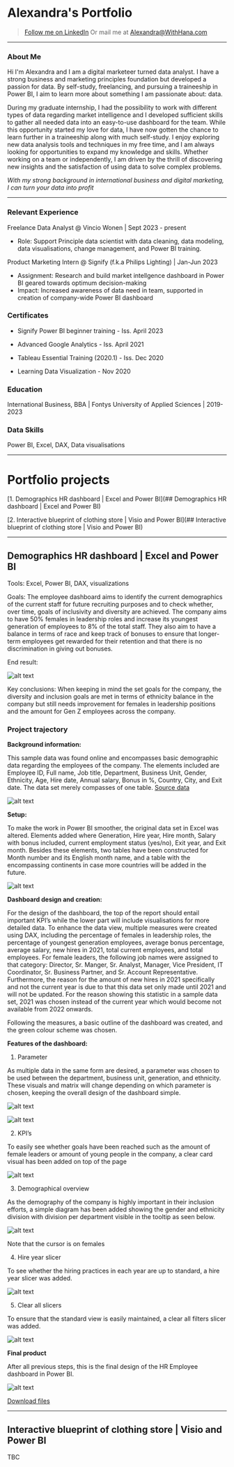 # Alexandra's Portfolio
> [Follow me on LinkedIn](https://www.linkedin.com/in/alexandra-d-641921196/)
> Or mail me at Alexandra@WithHana.com
---

### About Me
Hi I'm Alexandra and I am a digital marketeer turned data analyst. I have a strong business and marketing principles foundation but developed a passion for data. By self-study, freelancing, and pursuing a traineeship in Power BI, I aim to learn more about something I am passionate about: data. 

During my graduate internship, I had the possibility to work with different types of data regarding market intelligence and I developed sufficient skills to gather all needed data into an easy-to-use dashboard for the team. While this opportunity started my love for data, I have now gotten the chance to learn further in a traineeship along with much self-study. I enjoy exploring new data analysis tools and techniques in my free time, and I am always looking for opportunities to expand my knowledge and skills. Whether working on a team or independently, I am driven by the thrill of discovering new insights and the satisfaction of using data to solve complex problems.

_With my strong background in international business and digital marketing, I can turn your data into profit_

---

### Relevant Experience
Freelance Data Analyst @ Vincio Wonen | Sept 2023 - present
- Role: Support Principle data scientist with data cleaning, data modeling, data visualisations, change management, and Power BI training.

Product Marketing Intern @ Signify (f.k.a Philips Lighting) | Jan-Jun 2023
- Assignment: Research and build market intellgence dashboard in Power BI geared towards optimum decision-making
- Impact: Increased awareness of data need in team, supported in creation of company-wide Power BI dashboard

### Certificates
- Signify Power BI beginner training - Iss. April 2023

- Advanced Google Analytics - Iss. April 2021

- Tableau Essential Training (2020.1) - Iss. Dec 2020

- Learning Data Visualization - Nov 2020

### Education
International Business, BBA | Fontys University of Applied Sciences | 2019-2023

### Data Skills
Power BI, Excel, DAX, Data visualisations

---

# Portfolio projects
[1. Demographics HR dashboard | Excel and Power BI](## Demographics HR dashboard | Excel and Power BI)

[2. Interactive blueprint of clothing store | Visio and Power BI](## Interactive blueprint of clothing store | Visio and Power BI)

---

## Demographics HR dashboard | Excel and Power BI
Tools: Excel, Power BI, DAX, visualizations


Goals: The employee dashboard aims to identify the current demographics of the current staff for future recruiting purposes and to check whether, over time, goals of inclusivity and diversity are achieved. The company aims to have 50% females in leadership roles and increase its youngest generation of employees to 8% of the total staff. They also aim to have a balance in terms of race and keep track of bonuses to ensure that longer-term employees get rewarded for their retention and that there is no discrimination in giving out bonuses.


End result: 

![alt text](Assets/Proj1_1.png)


Key conclusions: When keeping in mind the set goals for the company, the diversity and inclusion goals are met in terms of ethnicity balance in the company but still needs improvement for females in leadership positions and the amount for Gen Z employees across the company.


### Project trajectory

**Background information:**

This sample data was found online and encompasses basic demographic data regarding the employees of the company. The elements included are Employee ID, Full name, Job title, Department, Business Unit, Gender, Ethnicity, Age, Hire date, Annual salary, Bonus in %, Country, City, and Exit date. The data set merely compasses of one table.
[Source data](https://www.thespreadsheetguru.com/sample-data/)

![alt text](Assets/Proj1_2.png)


**Setup:**

To make the work in Power BI smoother, the original data set in Excel was altered. Elements added where Generation, Hire year, Hire month, Salary with bonus included, current employment status (yes/no), Exit year, and Exit month. Besides these elements, two tables have been constructed for Month number and its English month name, and a table with the encompassing continents in case more countries will be added in the future. 

![alt text](Assets/Proj1_3.png)


**Dashboard design and creation:**

For the design of the dashboard, the top of the report should entail important KPI’s while the lower part will include visualisations for more detailed data. To enhance the data view, multiple measures were created using DAX, including the percentage of females in leadership roles, the percentage of youngest generation employees, average bonus percentage, average salary, new hires in 2021, total current employees, and total employees. For female leaders, the following job names were assigned to that category: Director, Sr. Manger, Sr. Analyst, Manager, Vice President, IT Coordinator, Sr. Business Partner, and Sr. Account Representative. Furthermore, the reason for the amount of new hires in 2021 specifically and not the current year is due to that this data set only made until 2021 and will not be updated. For the reason showing this statistic in a sample data set, 2021 was chosen instead of the current year which would become not available from 2022 onwards.

Following the measures, a basic outline of the dashboard was created, and the green colour scheme was chosen. 


**Features of the dashboard:**


1.	Parameter

As multiple data in the same form are desired, a parameter was chosen to be used between the department, business unit, generation, and ethnicity. These visuals and matrix will change depending on which parameter is chosen, keeping the overall design of the dashboard simple. 

![alt text](Assets/Proj1_4.png)

![alt text](Assets/Proj1_5.png)


2.	KPI’s

To easily see whether goals have been reached such as the amount of female leaders or amount of young people in the company, a clear card visual has been added on top of the page

![alt text](Assets/Proj1_6.png)


3.	Demographical overview

As the demography of the company is highly important in their inclusion efforts, a simple diagram has been added showing the gender and ethnicity division with division per department visible in the tooltip as seen below.

![alt text](Assets/Proj1_7.png) 

Note that the cursor is on females


4.	Hire year slicer

To see whether the hiring practices in each year are up to standard, a hire year slicer was added.

![alt text](Assets/Proj1_8.png)


5.	Clear all slicers

To ensure that the standard view is easily maintained, a clear all filters slicer was added.

![alt text](Assets/Proj1_9.png)

**Final product**

After all previous steps, this is the final design of the HR Employee dashboard in Power BI.

![alt text](Assets/Proj1_1.png)

[Download files](Assets/DemographicEmployeeData_Excel_PoweBI.zip)

---

## Interactive blueprint of clothing store | Visio and Power BI


TBC
